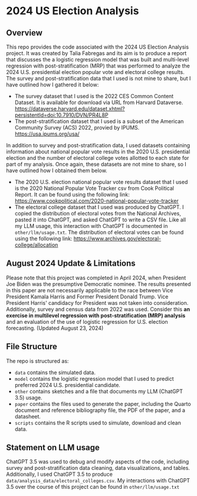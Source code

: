 # 2024 US Election Analysis

## Overview

This repo provides the code associated with the 2024 US Election Analysis project. It was created by Talia Fabregas and its aim is to produce a report that discusses the a logistic regression model that was built and multi-level regression with post-stratification (MRP) that was performed to analyze the 2024 U.S. presidential election popular vote and electoral college results. The survey and post-stratification data that I used is not mine to share, but I have outlined how I gathered it below:

- The survey dataset that I used is the 2022 CES Common Content Dataset. It is available for download via URL from Harvard Dataverse. https://dataverse.harvard.edu/dataset.xhtml?persistentId=doi:10.7910/DVN/PR4L8P
- The post-stratification dataset that I used is a subset of the American Community Survey (ACS) 2022, provied by IPUMS. https://usa.ipums.org/usa/

In addition to survey and post-stratification data, I used datasets containing information about national popular vote results in the 2020 U.S. presidential election and the number of electoral college votes allotted to each state for part of my analysis. Once again, these datasets are not mine to share, so I have outlined how I obtained them below.

- The 2020 U.S. election national popular vote results dataset that I used is the 2020 National Popular Vote Tracker csv from Cook Political Report. It can be found using the following link: https://www.cookpolitical.com/2020-national-popular-vote-tracker
- The electoral college dataset that I used was produced by ChatGPT.  I copied the distribution of electoral votes from the National Archives, pasted it into ChatGPT, and asked ChatGPT to write a CSV file. Like all my LLM usage, this interaction with ChatGPT is documented in `other/llm/usage.txt`. The distribution of electoral votes can be found using the following link: https://www.archives.gov/electoral-college/allocation

## August 2024 Update & Limitations
Please note that this project was completed in April 2024, when President Joe Biden was the presumptive Democratic nominee. The results presented in this paper are not necessarily applicable to the race between Vice President Kamala Harris and Former President Donald Trump. Vice President Harris' candidacy for President was not taken into consideration. Additionally, survey and census data from 2022 was used. Consider this **an exercise in multilevel regression with post-stratification (MRP) analysis** and an evaluation of the use of logistic regression for U.S. election forecasting. (Updated August 23, 2024)

## File Structure

The repo is structured as:

- `data` contains the simulated data.
-   `model` contains the logistic regression model that I used to predict preferred 2024 U.S. presidential candidate. 
-   `other` contains sketches and a file that documents my LLM (ChatGPT 3.5) usage.
-   `paper` contains the files used to generate the paper, including the Quarto document and reference bibliography file, the PDF of the paper, and a datasheet. 
-   `scripts` contains the R scripts used to simulate, download and clean data.


## Statement on LLM usage

ChatGPT 3.5 was used to debug and modify aspects of the code, including survey and post-stratification data cleaning, data visualizations, and tables. Additionally, I used ChatGPT 3.5 to produce `data/analysis_data/electoral_colleges.csv`. My interactions with ChatGPT 3.5 over the course of this project can be found in `other/llm/usage.txt`
